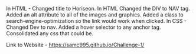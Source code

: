 In HTML - 
Changed title to Horiseon.
In HTML Changed the DIV to NAV tag.
Added an alt attribute to all of the images and graphics.
Added a class to search-engine-optimization so the link would work when clicked.
In CSS -
Changed Dev to nav.
Added a hover selector to any anchor tag.
Consolidated any css that could be.

Link to Website - https://samc995.github.io/Challenge-1/